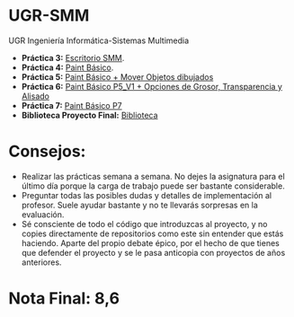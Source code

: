 # UGR-SMM
UGR Ingeniería Informática-Sistemas Multimedia

+ **Práctica 3:** [Escritorio SMM](https://github.com/SrRosales/UGR-SMM/tree/main/P3_EscritorioSMM).
+ **Práctica 4:** [Paint Básico](https://github.com/SrRosales/UGR-SMM/tree/main/P4_SMM).
+ **Práctica 5:** [Paint Básico + Mover Objetos dibujados](https://github.com/SrRosales/UGR-SMM/tree/main/P5_PaintV1)
+ **Práctica 6:** [Paint Básico P5_V1 + Opciones de Grosor, Transparencia y Alisado](https://github.com/SrRosales/UGR-SMM/tree/main/P6_PaintV1)
+ **Práctica 7:** [Paint Básico P7](https://github.com/SrRosales/UGR-SMM/tree/main/P7_Paint)
+ **Biblioteca Proyecto Final:** [Biblioteca](https://github.com/SrRosales/UGR-SMM/tree/main/SM.ARC.Biblioteca)

# Consejos:
- Realizar las prácticas semana a semana. No dejes la asignatura para el último día porque la carga de trabajo puede ser bastante considerable.
- Preguntar todas las posibles dudas y detalles de implementación al profesor. Suele ayudar bastante y no te llevarás sorpresas en la evaluación.
- Sé consciente de todo el código que introduzcas al proyecto, y no copies directamente de repositorios como este sin entender que estás haciendo. Aparte del propio debate épico, por el hecho de que tienes que defender el proyecto y se le pasa anticopia con proyectos de años anteriores.

# Nota Final: 8,6

